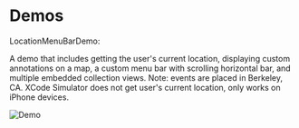 # Demos

LocationMenuBarDemo:

A demo that includes getting the user's current location, displaying custom annotations on a map, a custom menu bar with scrolling horizontal bar, and multiple embedded collection views. Note: events are placed in Berkeley, CA. XCode Simulator does not get user's current location, only works on iPhone devices.

![Demo](https://user-images.githubusercontent.com/31492502/46033769-d6c95d80-c0b3-11e8-88f0-46f5c8efd950.gif)
